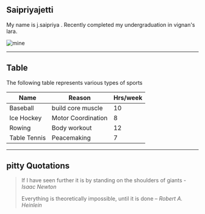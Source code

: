 ## Saipriyajetti
My name is j.saipriya . Recently completed my undergraduation in vignan's lara.

![mine](https://github.com/saipriyajetti/my2-jetti/assets/143000707/b1585e9f-2614-4541-aad4-c5b4af480876)

-------------------------

## Table
The following table represents various types of sports 

| Name | Reason | Hrs/week |
| ------ | ------ | -------- |
| Baseball | build core muscle  | 10 |
| Ice Hockey | Motor Coordination | 8 |
| Rowing | Body workout | 12 |
| Table Tennis | Peacemaking | 7 |

-----------------------------------

## pitty Quotations
> If I have seen further it is by standing on the shoulders of giants - *Isaac Newton*
>
> Everything is theoretically impossible, until it is done – *Robert A. Heinlein*




